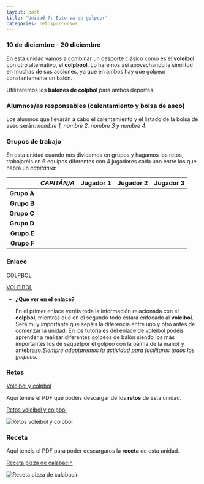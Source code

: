 ```yaml
---
layout: post
title: "Unidad 7: Esto va de golpear"
categories: retosporcursos
---
```


### **10 de diciembre - 20 diciembre**

En esta unidad vamos a combinar un desporte clásico como es el **voleibol** con otro alternativo, el **colpbool**. Lo haremos así apovechando la similitud en muchas de sus acciones, ya que en ambos hay que golpear constantemente un balón.

Utilizaremos los **balones de colpbol** para ambos deportes.

### **Alumnos/as responsables (calentamiento y bolsa de aseo)**

Los alumnos que llevarán a cabo el calentamiento y el listado de la bolsa de aseo serán: *nombre 1, nombre 2, nombre 3 y nombre 4*.

### **Grupos de trabajo**

En esta unidad cuando nos dividamos en grupos y hagamos los retos, trabajaréis en 6 equipos diferentes con 4 jugadores cada uno entre los que habrá un *capitán/a*:

|      |*CAPITÁN/A*|Jugador 1|Jugador 2|Jugador 3|
|-----:|-----:|-----:|-----:|-----:|
|**Grupo A**|      |      |      |      |
|**Grupo B**|      |      |      |      |
|**Grupo C**|      |      |      |      |
|**Grupo D**|      |      |      |      |
|**Grupo E**|      |      |      |      |
|**Grupo F**|      |      |      |      |

### **Enlace** 

[COLPBOL](https://danieledufis.github.io/deportesalternativos/deportesalternativos-colpbol)

[VOLEIBOL](https://danieledufis.github.io/voleibol/voleibol)

* **¿Qué ver en el enlace?**

  En el primer enlace veréis toda la información relacionada con el **colpbol**, mientras que en el segundo todo estará enfocado al **voleibol**. Será muy importante     que sepáis la diferencia entre uno y otro antes de comenzar la unidad. En los tutoriales del enlace de voleibol podéis aprender a realizar diferentes golpeos de       balón siendo los más importantes los de saque(por el golpeo con la palma de la mano) y antebrazo.*Siempre adaptaremos la actividad para facilitaros todos los           golpeos*.
           
### **Retos** 

[Voleibol y colpbol](https://danieledufis.github.io/pdfs/Voleibol-colpbol-retos-4.pdf)

Aquí tenéis el PDF que podéis descargar de los **retos** de esta unidad.

[Retos voleibol y colpbol](https://danieledufis.github.io/pdfs/Aros-retos-4.pdf)

![Retos voleibol y colpbol](https://danieledufis.github.io/images_text/Voleibol-colpbol-retos-4_page-0001.jpg)

### **Receta** 

Aquí tenéis el PDF para poder descargaros la **receta** de esta unidad.

[Receta pizza de calabacín](https://danieledufis.github.io/pdfs/Receta-Pizza%20Calabacin.pdf)

![Receta pizza de calabacín](https://danieledufis.github.io/images_text/Receta-Pizza%20Calabacin_page-0001.jpg)

[Voleibol y colpbol]:../../pdfs/Voleibol-colpbol-retos-4.pdf
[Pizza de calabacín]:../../pdfs/Receta-Pizza%20Calabacin.pdf
